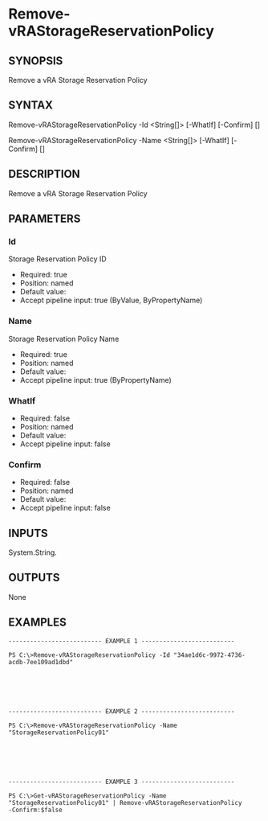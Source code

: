 # Remove-vRAStorageReservationPolicy

## SYNOPSIS
    
Remove a vRA Storage Reservation Policy

## SYNTAX
 Remove-vRAStorageReservationPolicy -Id <String[]> [-WhatIf] [-Confirm] [<CommonParameters>]  Remove-vRAStorageReservationPolicy -Name <String[]> [-WhatIf] [-Confirm] [<CommonParameters>]     

## DESCRIPTION

Remove a vRA Storage Reservation Policy

## PARAMETERS


### Id

Storage Reservation Policy ID

* Required: true
* Position: named
* Default value: 
* Accept pipeline input: true (ByValue, ByPropertyName)

### Name

Storage Reservation Policy Name

* Required: true
* Position: named
* Default value: 
* Accept pipeline input: true (ByPropertyName)

### WhatIf


* Required: false
* Position: named
* Default value: 
* Accept pipeline input: false

### Confirm


* Required: false
* Position: named
* Default value: 
* Accept pipeline input: false

## INPUTS

System.String.

## OUTPUTS

None

## EXAMPLES
```
-------------------------- EXAMPLE 1 --------------------------

PS C:\>Remove-vRAStorageReservationPolicy -Id "34ae1d6c-9972-4736-acdb-7ee109ad1dbd"






-------------------------- EXAMPLE 2 --------------------------

PS C:\>Remove-vRAStorageReservationPolicy -Name "StorageReservationPolicy01"






-------------------------- EXAMPLE 3 --------------------------

PS C:\>Get-vRAStorageReservationPolicy -Name "StorageReservationPolicy01" | Remove-vRAStorageReservationPolicy 
-Confirm:$false
```

